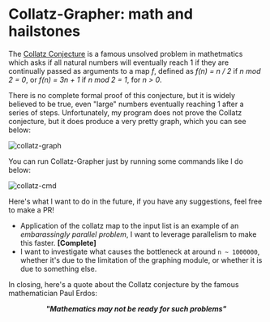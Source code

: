 # Collatz-Grapher: math and hailstones #

The [Collatz Conjecture](https://en.wikipedia.org/wiki/Collatz_conjecture) is a famous unsolved problem in mathetmatics which asks if all natural numbers will eventually reach 1 if they are continually passed  as arguments to a map <i>f</i>, defined as <i>f(n) = n / 2</i> if <i>n mod 2 = 0</i>, or <i>f(n) = 3n + 1</i> if <i>n mod 2 = 1</i>, for <i>n > 0</i>.

There is no complete formal proof of this conjecture, but it is widely believed to be true, even "large" numbers eventually reaching 1 after a series of steps. Unfortunately, my program does not prove the Collatz conjecture, but it does produce a very pretty graph, which you can see below:

 ![collatz-graph](https://github.com/jyoo980/collatz-grapher/blob/master/media/plot_10000.png) 

You can run Collatz-Grapher just by running some commands like I do below:

![collatz-cmd](https://github.com/jyoo980/collatz-grapher/blob/master/media/collatz_command.png)

Here's what I want to do in the future, if you have any suggestions, feel free to make a PR!
* Application of the collatz map to the input list is an example of an <i>embarassingly parallel problem</i>, I want to leverage 
  parallelism to make this faster. <strong>[Complete]</strong>
* I want to investigate what causes the bottleneck at around `n ~ 1000000`, whether it's due to the limitation of the graphing module, or
  whether it is due to something else.

In closing, here's a quote about the Collatz conjecture by the famous mathematician Paul Erdos:

<p align="center"><strong><i>"Mathematics may not be ready for such problems"</i></strong></p>
